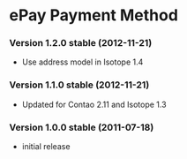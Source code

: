 
ePay Payment Method
===================


### Version 1.2.0 stable (2012-11-21) ###

- Use address model in Isotope 1.4


### Version 1.1.0 stable (2012-11-21) ###

- Updated for Contao 2.11 and Isotope 1.3


### Version 1.0.0 stable (2011-07-18) ###

- initial release
